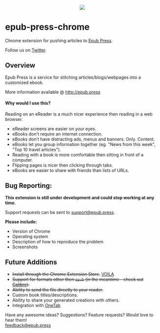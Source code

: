 <p align="center"><img src="https://cloud.githubusercontent.com/assets/1745854/14191006/397082b2-f75b-11e5-9f5b-6016d069556b.png"/>
</p>

# epub-press-chrome
Chrome extension for pushing articles to [Epub Press](http://epub.press).

Follow us on [Twitter](https://twitter.com/Epub_Press).

## Overview
Epub Press is a service for stitching articles/blogs/webpages into a customized ebook.

More information available @ http://epub.press

#### **Why would I use this?**

Reading on an eReader is a much nicer experience then reading in a web browser.

- eReader screens are easier on your eyes.
- eBooks don't require an internet connection.
- eBooks don't have distracting ads, menus and banners. Only. Content.
- eBooks let you group information together (eg. "News from this week", "Top 10 travel articles").
- Reading with a book is more comfortable then sitting in front of a computer.
- Flipping pages is nicer then clicking through tabs.
- eBooks are easier to share with friends than lists of URLs.

## Bug Reporting:
**This extension is still under development and could stop working at any time.**

Support requests can be sent to support@epub.press.

**Please include:**
- Version of Chrome
- Operating system
- Description of how to reproduce the problem
- Screenshots

## Future Additions
- ~~Install through the Chrome Extension Store.~~ [VOILA](https://chrome.google.com/webstore/detail/epubpress/pnhdnpnnffpijjbnhnipkehhibchdeok)
- ~~Support for formats other then `epub` (in the meantime - check out [Calibre](https://calibre-ebook.com/)).~~
- ~~Ability to send the file directly to your reader.~~
- Custom book titles/descriptions.
- Ability to share your generated creations with others.
- Integration with [OneTab](https://chrome.google.com/webstore/detail/onetab/chphlpgkkbolifaimnlloiipkdnihall?hl=en)

Have any awesome ideas? Suggestions? Feature requests? Would love to hear them!  
feedback@epub.press
